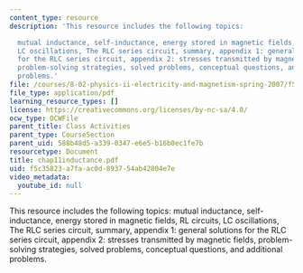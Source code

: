 ```yaml
---
content_type: resource
description: 'This resource includes the following topics:

  mutual inductance, self-inductance, energy stored in magnetic fields, RL circuits,
  LC oscillations, The RLC series circuit, summary, appendix 1: general solutions
  for the RLC series circuit, appendix 2: stresses transmitted by magnetic fields,
  problem-solving strategies, solved problems, conceptual questions, and additional
  problems.'
file: /courses/8-02-physics-ii-electricity-and-magnetism-spring-2007/f5c35823a7faac0d893754ab42804e7e_chap11inductance.pdf
file_type: application/pdf
learning_resource_types: []
license: https://creativecommons.org/licenses/by-nc-sa/4.0/
ocw_type: OCWFile
parent_title: Class Activities
parent_type: CourseSection
parent_uid: 588b48d5-a339-0347-e6e5-b16b0ec1fe7b
resourcetype: Document
title: chap11inductance.pdf
uid: f5c35823-a7fa-ac0d-8937-54ab42804e7e
video_metadata:
  youtube_id: null
---
```

This resource includes the following topics:
mutual inductance, self-inductance, energy stored in magnetic fields, RL circuits, LC oscillations, The RLC series circuit, summary, appendix 1: general solutions for the RLC series circuit, appendix 2: stresses transmitted by magnetic fields, problem-solving strategies, solved problems, conceptual questions, and additional problems.